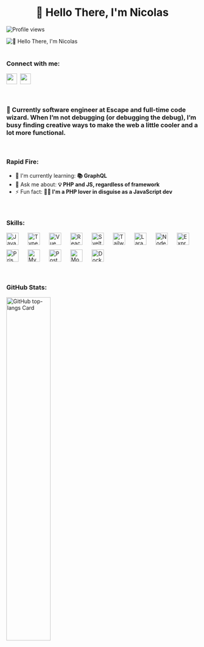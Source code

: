 <div id="toc">
  <ul align="center" style="list-style: none">
    <summary>
      <h1>
        👋 Hello There, I'm Nicolas
      </h1>
    </summary>
  </ul>
</div>

![Profile views](https://komarev.com/ghpvc/?username=Lainocs&label=Profile%20views&color=0e75b6&style=flat)

![👋 Hello There, I'm Nicolas](https://static-cdn.jtvnw.net/jtv_user_pictures/3e8f3a7d-9d44-471c-99ed-c2dbe2964716-profile_banner-480.jpeg)<br /><br />



**<h3 align="left">Connect with me:</h3>** 
<p align="left"><a href="https://github.com/lainocs" target="_blank"><img src="https://img.shields.io/badge/GitHub-100000?style=for-the-badge&logo=github&logoColor=white" height="28" style="margin-right: 4px"></a> <a href="https://www.linkedin.com/in/nicolasdegarrigues" target="_blank"><img src="https://img.shields.io/badge/LinkedIn-0077B5?style=for-the-badge&logo=linkedin&logoColor=white" height="28" style="margin-right: 4px"></a></p><br />

 **<h3 align="left">🚀 Currently software engineer at Escape and full-time code wizard. When I’m not debugging (or debugging the debug), I’m busy finding creative ways to make the web a little cooler and a lot more functional.</h3>**<br />

**<h3 align="left">Rapid Fire:</h3>**

- 🌱 I'm currently learning: **📚 GraphQL**
- 💬 Ask me about: **💡 PHP and JS, regardless of framework**
- ⚡ Fun fact: **🧙‍♂️ I'm a PHP lover in disguise as a JavaScript dev**<br /><br /><br />

 **<h3 align="left">Skills:</h3>**

<div style="display: flex; flex-wrap: wrap; gap: 12px; justify-content: left;"><img src="https://img.shields.io/badge/JavaScript-F7DF1C?logo=javascript&logoColor=white" height="32" alt="JavaScript" style="margin-right: 12px"> <img src="https://img.shields.io/badge/TypeScript-3178C6?logo=typescript&logoColor=white" height="32" alt="TypeScript" style="margin-right: 12px"> <img src="https://img.shields.io/badge/Vue.js-35495E?logo=vue.js&logoColor=4FC08D" height="32" alt="Vue" style="margin-right: 12px"> <img src="https://img.shields.io/badge/React-20232A?logo=react&logoColor=61DAFB" height="32" alt="React" style="margin-right: 12px"> <img src="https://img.shields.io/badge/Svelte-FF3E00?logo=svelte&logoColor=white" height="32" alt="Svelte" style="margin-right: 12px"> <img src="https://img.shields.io/badge/Tailwind_CSS-38B2AC?logo=tailwind-css&logoColor=white" height="32" alt="Tailwind CSS" style="margin-right: 12px"> <img src="https://img.shields.io/badge/Laravel-F05032?logo=laravel&logoColor=white" height="32" alt="Laravel" style="margin-right: 12px"> <img src="https://img.shields.io/badge/Node.js-8CC84B?logo=node.js&logoColor=white" height="32" alt="Node.js" style="margin-right: 12px"> <img src="https://img.shields.io/badge/Express-000000?logo=express&logoColor=white" height="32" alt="Express" style="margin-right: 12px"> <img src="https://img.shields.io/badge/Prisma-2D3748?logo=prisma&logoColor=white" height="32" alt="Prisma" style="margin-right: 12px"> <img src="https://img.shields.io/badge/MySQL-4479A1?logo=mysql&logoColor=white" height="32" alt="MySQL" style="margin-right: 12px"> <img src="https://img.shields.io/badge/PostgreSQL-316192?logo=postgresql&logoColor=white" height="32" alt="PostgreSQL" style="margin-right: 12px"> <img src="https://img.shields.io/badge/MongoDB-4EA94B?logo=mongodb&logoColor=white" height="32" alt="MongoDB" style="margin-right: 12px"> <img src="https://img.shields.io/badge/Docker-2496ED?logo=docker&logoColor=white" height="32" alt="Docker" style="margin-right: 12px"></div><br /><br />

 **<h3 align="left">GitHub Stats:</h3>**

<p align="left">
  <img width="48%" src="https://github-readme-stats.vercel.app/api/top-langs?username=lainocs&theme=react&hide_title=false&layout=compact&langs_count=6&hide_progress=false&card_width=400" alt="GitHub top-langs Card" />
</p>

